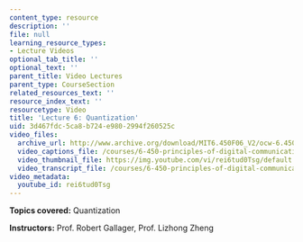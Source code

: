 ```yaml
---
content_type: resource
description: ''
file: null
learning_resource_types:
- Lecture Videos
optional_tab_title: ''
optional_text: ''
parent_title: Video Lectures
parent_type: CourseSection
related_resources_text: ''
resource_index_text: ''
resourcetype: Video
title: 'Lecture 6: Quantization'
uid: 3d467fdc-5ca8-b724-e980-2994f260525c
video_files:
  archive_url: http://www.archive.org/download/MIT6.450F06_V2/ocw-6.450-f06-2003-09-24_300k.mp4
  video_captions_file: /courses/6-450-principles-of-digital-communications-i-fall-2006/eb263b8a1f2650acbc1c707d136ac5d0_rei6tud0Tsg.vtt
  video_thumbnail_file: https://img.youtube.com/vi/rei6tud0Tsg/default.jpg
  video_transcript_file: /courses/6-450-principles-of-digital-communications-i-fall-2006/d37dcbe8a568d2dfe0b220b527366f59_rei6tud0Tsg.pdf
video_metadata:
  youtube_id: rei6tud0Tsg
---
```


**Topics covered:** Quantization

**Instructors:** Prof. Robert Gallager, Prof. Lizhong Zheng